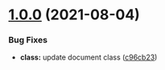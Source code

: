 # [1.0.0](https://github.com/yamadharma/dcm-author-template/compare/v0.1.10...v1.0.0) (2021-08-04)


### Bug Fixes

* **class:** update document class ([c96cb23](https://github.com/yamadharma/dcm-author-template/commit/c96cb2348cf58fd0e9131aacebaf5d5d5916b21a))




